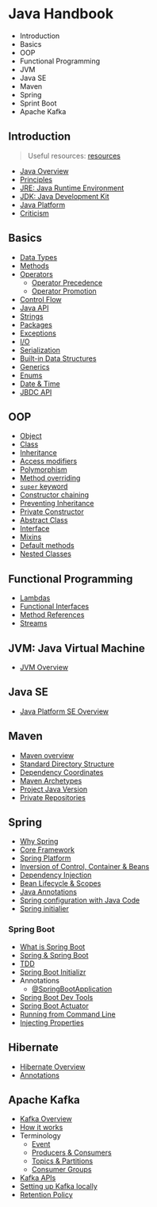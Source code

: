 # Java Handbook

* Introduction
* Basics
* OOP
* Functional Programming
* JVM
* Java SE
* Maven
* Spring
* Sprint Boot
* Apache Kafka

## Introduction

> Useful resources: [resources](resources/introduction)

* [Java Overview](intro/overview)
* [Principles](intro/principles)
* [JRE: Java Runtime Environment](intro/jre)
* [JDK: Java Development Kit](intro/jdk)
* [Java Platform](intro/platform)
* [Criticism](intro/criticism)

## Basics

* [Data Types](basics/data_types)
* [Methods](code/basics/methods)
* [Operators](code/basics/operators)
  * [Operator Precedence](basics/operators/precedence)
  * [Operator Promotion](basics/operators/promotion)
* [Control Flow](code/basics/control-flow)
* [Java API](basics/java_api/packages)
* [Strings](code/basics/strings)
* [Packages](basics/packages)
* [Exceptions](basics/exceptions)
* [I/O](basics/io)
* [Serialization](basics/serialization)
* [Built-in Data Structures](basics/data_structures)
* [Generics](basics/generics)
* [Enums](basics/enums)
* [Date & Time](basics/time)
* [JBDC API](basics/jbdc)

## OOP

* [Object](oop/object)
* [Class](oop/class)
* [Inheritance](code/basics/oop)
* [Access modifiers](oop/access-modifiers)
* [Polymorphism](code/basics/polymorphism)
* [Method overriding](oop/method-overriding)
* [`super` keyword](oop/super)
* [Constructor chaining](oop/constructor-chaining)
* [Preventing Inheritance](oop/preventing-inheritance)
* [Private Constructor](oop/private-constructor)
* [Abstract Class](oop/abstract-class)
* [Interface](oop/interface)
* [Mixins](oop/mixins)
* [Default methods](oop/default-methods)
* [Nested Classes](oop/nested-classes)

## Functional Programming

* [Lambdas](functional/lambdas)
* [Functional Interfaces](functional/interfaces)
* [Method References](functional/method-references)
* [Streams](functional/streams)

## JVM: Java Virtual Machine

* [JVM Overview](jvm/overview)

## Java SE

* [Java Platform SE Overview](jse/overview)

## Maven

* [Maven overview](maven/overview)
* [Standard Directory Structure](maven/dir-structure)
* [Dependency Coordinates](maven/dep-coord)
* [Maven Archetypes](maven/archetypes)
* [Project Java Version](maven/java-ver)
* [Private Repositories](maven/private-repos)

## Spring

* [Why Spring](spring/why)
* [Core Framework](spring/core)
* [Spring Platform](spring/platform)
* [Inversion of Control, Container & Beans](spring/inversion-of-control)
* [Dependency Injection](spring/dependency-injection)
* [Bean Lifecycle & Scopes](spring/bean-scopes)
* [Java Annotations](spring/annotations)
* [Spring configuration with Java Code](spring/config-no-xml)
* [Spring initialier](http://start.spring.io)

### Spring Boot

* [What is Spring Boot](spring/spring-boot/overview)
* [Spring & Spring Boot](spring/spring-boot/differences)
* [TDD](spring/spring-boot/tdd)
* [Spring Boot Initializr](spring/spring-boot/initializr)
* Annotations
  * [@SpringBootApplication](spring/spring-boot/annotations/SpringBootApplication)
* [Spring Boot Dev Tools](spring/spring-boot/dev-tools)
* [Spring Boot Actuator](spring/spring-boot/actuator)
* [Running from Command Line](spring/spring-boot/command-line)
* [Injecting Properties](spring/spring-boot/injecting-properties)

## Hibernate

* [Hibernate Overview](hibernate/overview)
* [Annotations](hibernate/annotations)

## Apache Kafka

* [Kafka Overview](kafka/overview)
* [How it works](kafka/how-it-works)
* Terminology
  * [Event](kafka/event)
  * [Producers & Consumers](kafka/producers-consumers)
  * [Topics & Partitions](kafka/topics)
  * [Consumer Groups](kafka/consumer-groups)
* [Kafka APIs](kafka/apis)
* [Setting up Kafka locally](kafka/local)
* [Retention Policy](kafka/log-policies)